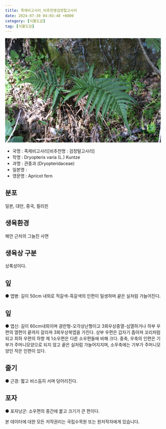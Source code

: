 ```yaml
---
title: 족제비고사리_비추천명검정털고사리
date: 2024-07-30 04:03:48 +0800
category: [식물도감]
tag: [식물도감]
---
```




![족제비고사리[비추천명 : 검정털고사리]](/assets/img/fileUpload/plants/basic/Dryopteridaceae/Dryopteris/3635/3635_1_th2.jpg)
- 국명 : 족제비고사리[비추천명 : 검정털고사리]
- 학명 : Dryopteris varia (L.) Kuntze
- 과명 : 관중과 (Dryopteridaceae)
- 일본명 : 
- 영문명 : Apricot fern


## 분포
일본, 대만, 중국, 필리핀
## 생육환경
해안 근처의 그늘진 사면
## 생육상 구분
상록성이다. 
## 잎
● 엽병: 길이 50cm 내외로 적갈색-흑갈색의 인편이 밀생하며 끝은 실처럼 가늘어진다. 
## 잎
● 엽신: 길이 60cm내외이며 광란형-오각상난형이고 3회우상중열-심열하거나 하부 우편의 열편이 끝까지 갈라져 3회우상복엽을 가진다. 상부 우편은 갑자기 좁아져 꼬리처럼 되고 최하 우편의 하향 제 1소우편은 다른 소우편들에 비해 크다. 중축, 우축의 인편은 기부가 주머니모양으로 되지 않고 끝은 실처럼 가늘어지지며, 소우축에는 기부가 주머니모양인 작은 인편이 있다. 
## 줄기
● 근경: 짧고 비스듬히 서며 덩어리진다. 
## 포자
● 포자낭군: 소우편의 중간에 붙고 크기가 큰 편이다. 






본 데이터에 대한 모든 저작권리는 국립수목원 또는 원저작자에게 있습니다.
